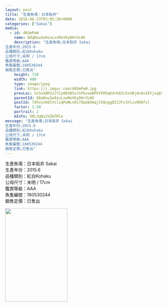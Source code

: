 ```yaml
---
layout: post
title: "生產魚場：日本阪井" 
date: 2016-06-23T03:05:50+0000 
categories: ["Sakai"] 
media:
  - id: dKGmPwW
    name: Q8qNxw3w9zuLxoMoYKyDHrVLW5
    description: "生產魚場;日本阪井 Sakai
生產年份;2015.6
品種類別;紅白Kohaku
公母尺寸;未明 / 17cm
鑑賞等級;AAA
魚隻編號;160530244
銷售定價;已售出"   
    height: 720
    width: 480
    type: image/jpeg
    link: https://i.imgur.com/dKGmPwW.jpg
    prevLoc: Vx5oX8M32JTZy00VB5xlhPkoxwBPkYFR5qK4rK83c5xVBj6n8vI6Yjxq656Du2n0QnyooDuy3RLZKW1ytWXD9Op4g5IGK3jMYyK4CqWPn35B7rHX116DjKMqHAZqkm0mr1IVwwko83YQI5k3Px8GgZh10mwAgz32c0Vj4w33mqCvJGKr977RFEVAxkE36RFw4pjqPkxwup4mQEg3DxUYEAAEWV20trVP49Zm1VhJg0KoY3o3Cr1XNV4XRKIK8RABVvxo
    parentId: Q8qNxw3w9zuLxoMoYKyDHrVLW5
    postId: l9VvynKQlVslzqPwNLnRs7QqoW3mqjCkQvggDZ3JFv3Xlzv8RAfxl
    factor: 1.50
    portrait: 1
    mInfo: ORL3qNv2VZH7Rlo
message: "生產魚場;日本阪井 Sakai  
生產年份;2015.6  
品種類別;紅白Kohaku  
公母尺寸;未明 / 17cm  
鑑賞等級;AAA  
魚隻編號;160530244  
銷售定價;已售出"
---
```


生產魚場：日本阪井 Sakai  
生產年份：2015.6  
品種類別：紅白Kohaku  
公母尺寸：未明 / 17cm  
鑑賞等級：AAA  
魚隻編號：160530244  
銷售定價：已售出


[//]: #media:  
<a href="https://i.imgur.com/dKGmPwW.jpg"><img src="https://i.imgur.com/dKGmPwW.jpg" height="300" width="200" /></a> 
 
